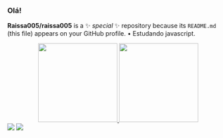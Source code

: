 ### Olá!
**Raissa005/raissa005** is a ✨ _special_ ✨ repository because its `README.md` (this file) appears on your GitHub profile.
• Estudando javascript.
<div align="center">
  <a href="https://github.com/Raissa005">
  <img height="180em" src="https://github-readme-stats.vercel.app/api?username=Raissa005&show_icons=false&theme=dracula&include_all_commits=true&count_private=true"/>
  <img height="180em" src="https://github-readme-stats.vercel.app/api/top-langs/?username=Raissa005&layout=compact&langs_count=7&theme=dracula"/>
</div>
</div>
<a href="https://instagram.com/eiraissa_vl" target="_blank"><img src="https://img.shields.io/badge/-Instagram-%23E4405F?style=for-the-badge&logo=instagram&logoColor=white" target="_blank"></a>
<a href="https://www.linkedin.com/in/ra%C3%ADssa-leite-725913207" target="_blank"><img src="https://img.shields.io/badge/-LinkedIn-%230077B5?style=for-the-badge&logo=linkedin&logoColor=white" target="_blank"></a> 
</div>
